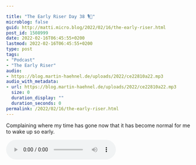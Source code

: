 ```yaml
---

title: "The Early Riser Day 38 🎙🌅"
microblog: false
guid: http://matti.micro.blog/2022/02/16/the-early-riser.html
post_id: 1508999
date: 2022-02-16T06:45:55+0200
lastmod: 2022-02-16T06:45:55+0200
type: post
tags:
- "Podcast"
- "The Early Riser"
audio:
- https://blog.martin-haehnel.de/uploads/2022/ce22810a22.mp3
audio_with_metadata:
- url: https://blog.martin-haehnel.de/uploads/2022/ce22810a22.mp3
  size: 0
  duration_display: ""
  duration_seconds: 0
permalink: /2022/02/16/the-early-riser.html
---
```

Complaining where my time has gone now that it has become normal for me to wake up so early.

<audio controls="controls" src="https://blog.martin-haehnel.de/uploads/2022/ce22810a22.mp3" preload="metadata" />
